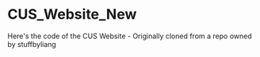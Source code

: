# CUS_Website_New
Here's the code of the CUS Website - Originally cloned from a repo owned by stuffbyliang

